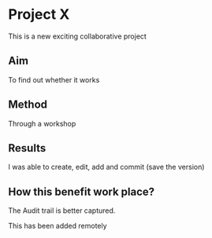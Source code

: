# Project X

This is a new exciting collaborative project

## Aim

To find out whether it works

## Method

Through a workshop

## Results

I was able to create, edit, add and commit (save the version)

## How this benefit work place?

The Audit trail is better captured. 

This has been added remotely



